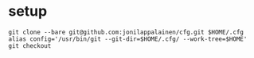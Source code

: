 # setup
`git clone --bare git@github.com:jonilappalainen/cfg.git $HOME/.cfg`
`alias config='/usr/bin/git --git-dir=$HOME/.cfg/ --work-tree=$HOME'`
`git checkout`
